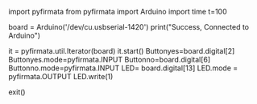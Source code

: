 import pyfirmata
from pyfirmata import Arduino
import time
t=100

board = Arduino('/dev/cu.usbserial-1420')
print("Success, Connected to Arduino")

it = pyfirmata.util.Iterator(board)
it.start()
Buttonyes=board.digital[2]
Buttonyes.mode=pyfirmata.INPUT
Buttonno=board.digital[6]
Buttonno.mode=pyfirmata.INPUT
LED= board.digital[13]
LED.mode = pyfirmata.OUTPUT
LED.write(1)



exit()
